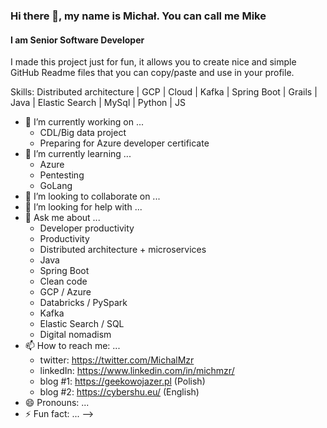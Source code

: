 ### Hi there 👋, my name is Michał. You can call me Mike 
#### I am Senior Software Developer
I made this project just for fun, it allows you to create nice and simple GitHub Readme files that you can copy/paste and use in your profile.

Skills: Distributed architecture | GCP | Cloud  | Kafka | Spring Boot | Grails | Java | Elastic Search | MySql | Python | JS

- 🔭 I’m currently working on ...
  - CDL/Big data project
  - Preparing for Azure developer certificate 
- 🌱 I’m currently learning ...
  - Azure
  - Pentesting
  - GoLang
- 👯 I’m looking to collaborate on ...
- 🤔 I’m looking for help with ...
- 💬 Ask me about ...
  - Developer productivity
  - Productivity
  - Distributed architecture + microservices
  - Java
  - Spring Boot
  - Clean code
  - GCP / Azure
  - Databricks / PySpark
  - Kafka
  - Elastic Search / SQL
  - Digital nomadism
- 📫 How to reach me: ...
  - twitter: https://twitter.com/MichalMzr
  - linkedIn: https://www.linkedin.com/in/michmzr/
  - blog #1: https://geekowojazer.pl (Polish)
  - blog #2: https://cybershu.eu/ (English)
- 😄 Pronouns: ...
- ⚡ Fun fact: ...
-->
